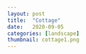 ```yaml
---
layout: post
title:  "Cottage"
date:   2020-09-05
categories: [landscape]
thumbnail: cottage1.png
---
```


<img src="{{ '/img/cottage1.png' | relative_url }}" alt="">


